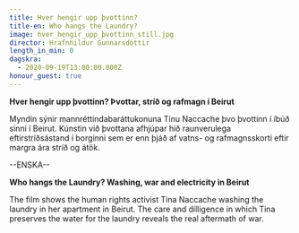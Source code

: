 ```yaml
---
title: Hver hengir upp þvottinn?
title-en: Who hangs the Laundry?
image: hver_hengir_upp_þvottinn_still.jpg
director: Hrafnhildur Gunnarsdóttir
length_in_min: 0
dagskra:
  - 2020-09-19T13:00:00.000Z
honour_guest: true
---
```

**Hver hengir upp þvottinn? Þvottar, stríð og rafmagn í Beirut**

Myndin sýnir mannréttindabaráttukonuna Tinu Naccache þvo þvottinn í íbúð sinni í Beirut. Kúnstin við þvottana afhjúpar hið raunverulega eftirstríðsástand í borginni sem er enn þjáð af vatns- og rafmagnsskorti eftir margra ára stríð og átök.

\--ENSKA--

**Who hangs the Laundry? Washing, war and electricity in Beirut**

The film shows the human rights activist Tina Naccache washing the laundry in her apartment in Beirut. The care and dilligence in which Tina preserves the water for the laundry reveals the real aftermath of war.